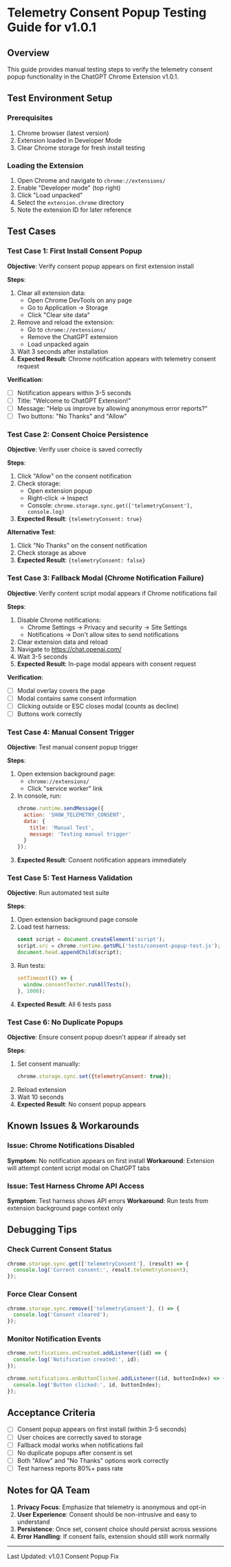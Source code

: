 # Telemetry Consent Popup Testing Guide for v1.0.1

## Overview
This guide provides manual testing steps to verify the telemetry consent popup functionality in the ChatGPT Chrome Extension v1.0.1.

## Test Environment Setup

### Prerequisites
1. Chrome browser (latest version)
2. Extension loaded in Developer Mode
3. Clear Chrome storage for fresh install testing

### Loading the Extension
1. Open Chrome and navigate to `chrome://extensions/`
2. Enable "Developer mode" (top right)
3. Click "Load unpacked"
4. Select the `extension.chrome` directory
5. Note the extension ID for later reference

## Test Cases

### Test Case 1: First Install Consent Popup
**Objective**: Verify consent popup appears on first extension install

**Steps**:
1. Clear all extension data:
   - Open Chrome DevTools on any page
   - Go to Application → Storage
   - Click "Clear site data"
2. Remove and reload the extension:
   - Go to `chrome://extensions/`
   - Remove the ChatGPT extension
   - Load unpacked again
3. Wait 3 seconds after installation
4. **Expected Result**: Chrome notification appears with telemetry consent request

**Verification**:
- [ ] Notification appears within 3-5 seconds
- [ ] Title: "Welcome to ChatGPT Extension!"
- [ ] Message: "Help us improve by allowing anonymous error reports?"
- [ ] Two buttons: "No Thanks" and "Allow"

### Test Case 2: Consent Choice Persistence
**Objective**: Verify user choice is saved correctly

**Steps**:
1. Click "Allow" on the consent notification
2. Check storage:
   - Open extension popup
   - Right-click → Inspect
   - Console: `chrome.storage.sync.get(['telemetryConsent'], console.log)`
3. **Expected Result**: `{telemetryConsent: true}`

**Alternative Test**:
1. Click "No Thanks" on the consent notification  
2. Check storage as above
3. **Expected Result**: `{telemetryConsent: false}`

### Test Case 3: Fallback Modal (Chrome Notification Failure)
**Objective**: Verify content script modal appears if Chrome notifications fail

**Steps**:
1. Disable Chrome notifications:
   - Chrome Settings → Privacy and security → Site Settings
   - Notifications → Don't allow sites to send notifications
2. Clear extension data and reload
3. Navigate to https://chat.openai.com/
4. Wait 3-5 seconds
5. **Expected Result**: In-page modal appears with consent request

**Verification**:
- [ ] Modal overlay covers the page
- [ ] Modal contains same consent information
- [ ] Clicking outside or ESC closes modal (counts as decline)
- [ ] Buttons work correctly

### Test Case 4: Manual Consent Trigger
**Objective**: Test manual consent popup trigger

**Steps**:
1. Open extension background page:
   - `chrome://extensions/`
   - Click "service worker" link
2. In console, run:
   ```javascript
   chrome.runtime.sendMessage({
     action: 'SHOW_TELEMETRY_CONSENT',
     data: {
       title: 'Manual Test',
       message: 'Testing manual trigger'
     }
   });
   ```
3. **Expected Result**: Consent notification appears immediately

### Test Case 5: Test Harness Validation
**Objective**: Run automated test suite

**Steps**:
1. Open extension background page console
2. Load test harness:
   ```javascript
   const script = document.createElement('script');
   script.src = chrome.runtime.getURL('tests/consent-popup-test.js');
   document.head.appendChild(script);
   ```
3. Run tests:
   ```javascript
   setTimeout(() => {
     window.consentTester.runAllTests();
   }, 1000);
   ```
4. **Expected Result**: All 6 tests pass

### Test Case 6: No Duplicate Popups
**Objective**: Ensure consent popup doesn't appear if already set

**Steps**:
1. Set consent manually:
   ```javascript
   chrome.storage.sync.set({telemetryConsent: true});
   ```
2. Reload extension
3. Wait 10 seconds
4. **Expected Result**: No consent popup appears

## Known Issues & Workarounds

### Issue: Chrome Notifications Disabled
**Symptom**: No notification appears on first install
**Workaround**: Extension will attempt content script modal on ChatGPT tabs

### Issue: Test Harness Chrome API Access
**Symptom**: Test harness shows API errors
**Workaround**: Run tests from extension background page context only

## Debugging Tips

### Check Current Consent Status
```javascript
chrome.storage.sync.get(['telemetryConsent'], (result) => {
  console.log('Current consent:', result.telemetryConsent);
});
```

### Force Clear Consent
```javascript
chrome.storage.sync.remove(['telemetryConsent'], () => {
  console.log('Consent cleared');
});
```

### Monitor Notification Events
```javascript
chrome.notifications.onCreated.addListener((id) => {
  console.log('Notification created:', id);
});

chrome.notifications.onButtonClicked.addListener((id, buttonIndex) => {
  console.log('Button clicked:', id, buttonIndex);
});
```

## Acceptance Criteria

- [ ] Consent popup appears on first install (within 3-5 seconds)
- [ ] User choices are correctly saved to storage
- [ ] Fallback modal works when notifications fail
- [ ] No duplicate popups after consent is set
- [ ] Both "Allow" and "No Thanks" options work correctly
- [ ] Test harness reports 80%+ pass rate

## Notes for QA Team

1. **Privacy Focus**: Emphasize that telemetry is anonymous and opt-in
2. **User Experience**: Consent should be non-intrusive and easy to understand
3. **Persistence**: Once set, consent choice should persist across sessions
4. **Error Handling**: If consent fails, extension should still work normally

---

Last Updated: v1.0.1 Consent Popup Fix